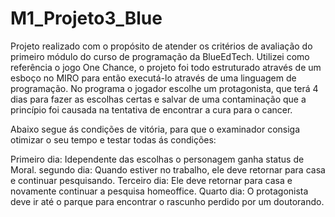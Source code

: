 # M1_Projeto3_Blue

Projeto realizado com o propósito de atender os critérios de avaliação do primeiro módulo do curso de programação da BlueEdTech.
Utilizei como referência o jogo One Chance, o projeto foi todo estruturado através de um esboço no MIRO para então executá-lo através de uma linguagem de programação.
No programa o jogador escolhe um protagonista, que terá 4 dias para fazer as escolhas certas e salvar de uma contaminação que a princípio foi causada na tentativa de 
encontrar a cura para o cancer.

Abaixo segue ás condições de vitória, para que o examinador consiga otimizar o seu tempo e testar todas ás condições:

Primeiro dia: Idependente das escolhas o personagem ganha status de Moral.
segundo dia: Quando estiver no trabalho, ele deve retornar para casa e continuar pesquisando.
Terceiro dia: Ele deve retornar para casa e novamente continuar a pesquisa homeoffice.
Quarto dia: O protagonista deve ir até o parque para encontrar o rascunho perdido por um doutorando.

